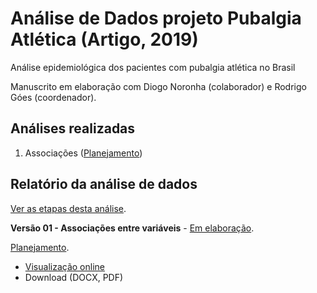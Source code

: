 # Análise de Dados projeto Pubalgia Atlética (Artigo, 2019)

Análise epidemiológica dos pacientes com pubalgia atlética no Brasil

Manuscrito em elaboração com Diogo Noronha (colaborador) e Rodrigo Góes (coordenador).

## Análises realizadas

1. Associações ([Planejamento][proj-xxx])
<!-- 2. yyy ([Planejamento][proj-yyy]) -->
<!-- 3. zzz ([Planejamento][proj-zzz]) -->

[proj-xxx]: https://github.com/philsf-biostat/analise_dados_RG_2019/projects/1
[proj-yyy]: https://github.com/philsf-biostat/analise_dados_RG_2019/projects/yyy
[proj-zzz]: https://github.com/philsf-biostat/analise_dados_RG_2019/projects/zzz

## Relatório da análise de dados

[Ver as etapas desta análise][releases].

**Versão 01 - Associações entre variáveis** - [Em elaboração][milestone-prequal].

[Planejamento][v01-project].

- [Visualização online][reportviz-v01]
- Download (DOCX, PDF)
<!-- - [DOCX][docx-v01] -->
<!-- [PDF][pdf-v01] -->

<!-- **Versão 02 - Defesa** - [Em elaboração][milestone-posqual]. -->

<!-- [Planejamento][v02-project]. -->

<!-- - [Visualização online][reportviz-v02] -->
<!-- - Download -->

[releases]: https://github.com/philsf-biostat/analise_dados_RG_2019/releases/
[milestone-prequal]: https://github.com/philsf-biostat/analise_dados_RG_2019/milestone/1
[reportviz-v01]: report/analise_dados_RG_2019-v01.md
[docx-v01]: report/analise_dados_RG_2019-v01.docx?raw=true
[pdf-v01]: report/analise_dados_RG_2019-v01.pdf?raw=true
[v01-project]: https://github.com/philsf-biostat/analise_dados_RG_2019/projects/2

<!-- [milestone-posqual]: https://github.com/philsf-biostat/analise_dados_RG_2019/milestone/xxx -->
<!-- [reportviz-v02]: report/analise_dados_RG_2019-v02.md -->
<!-- [docx-v02]: report/analise_dados_RG_2019-v02.docx?raw=true -->
<!-- [pdf-v02]: report/analise_dados_RG_2019-v02.pdf?raw=true -->
<!-- [v02-project]: https://github.com/philsf-biostat/analise_dados_RG_2019/projects/xxx -->
